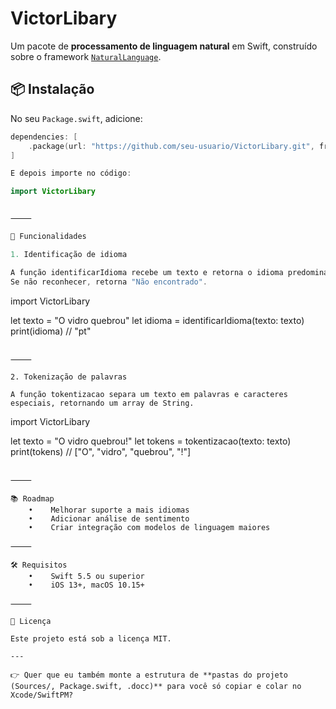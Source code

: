 # VictorLibary

Um pacote de **processamento de linguagem natural** em Swift, construído sobre o framework [`NaturalLanguage`](https://developer.apple.com/documentation/naturallanguage).

## 📦 Instalação

No seu `Package.swift`, adicione:

```swift
dependencies: [
    .package(url: "https://github.com/seu-usuario/VictorLibary.git", from: "1.0.0")
]

E depois importe no código:

import VictorLibary


⸻

🚀 Funcionalidades

1. Identificação de idioma

A função identificarIdioma recebe um texto e retorna o idioma predominante em formato ISO (por exemplo, "pt", "en", "es").
Se não reconhecer, retorna "Não encontrado".
```
import VictorLibary

let texto = "O vidro quebrou"
let idioma = identificarIdioma(texto: texto)
print(idioma) // "pt"
```

⸻

2. Tokenização de palavras

A função tokentizacao separa um texto em palavras e caracteres especiais, retornando um array de String.
```
import VictorLibary

let texto = "O vidro quebrou!"
let tokens = tokentizacao(texto: texto)
print(tokens) // ["O", "vidro", "quebrou", "!"]
```

⸻

📚 Roadmap
    •    Melhorar suporte a mais idiomas
    •    Adicionar análise de sentimento
    •    Criar integração com modelos de linguagem maiores

⸻

🛠 Requisitos
    •    Swift 5.5 ou superior
    •    iOS 13+, macOS 10.15+

⸻

📄 Licença

Este projeto está sob a licença MIT.

---

👉 Quer que eu também monte a estrutura de **pastas do projeto (Sources/, Package.swift, .docc)** para você só copiar e colar no Xcode/SwiftPM?
